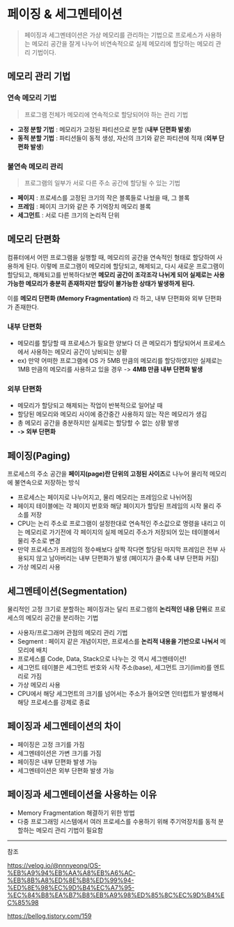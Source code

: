# 페이징 & 세그멘테이션

> 페이징과 세그멘테이션은 가상 메모리를 관리하는 기법으로 프로세스가 사용하는 메모리 공간을 잘게 나누어 비연속적으로 실제 메모리에 할당하는 메모리 관리 기법이다.

## 메모리 관리 기법

### 연속 메모리 기법

>   프로그램 전체가 메모리에 연속적으로 할당되어야 하는 관리 기법

-   **고정 분할 기법** : 메모리가 고정된 파티션으로 분할 (**내부 단편화 발생**)
-   **동적 분할 기법** : 파티션들이 동적 생성, 자신의 크기와 같은 파티션에 적재 (**외부 단편화 발생**)

### 불연속 메모리 관리

> 프로그램의 일부가 서로 다른 주소 공간에 할당될 수 있는 기법

-   **페이지** : 프로세스를 고정된 크기의 작은 블록들로 나눴을 때, 그 블록
-   **프레임** : 페이지 크기와 같은 주 기억장치 메모리 블록
-   **세그먼트** : 서로 다른 크기의 논리적 단위

## 메모리 단편화

컴퓨터에서 어떤 프로그램을 실행할 때, 메모리의 공간을 연속적인 형태로 할당하여 사용하게 된다. 이렇메 프로그램이 메모리에 할당되고, 해제되고, 다시 새로운 프로그램이 할당되고, 해제되고를 반복하다보면 **메모리 공간이 조각조각 나뉘게 되어 실제로는 사용가능한 메모리가 충분히 존재하지만 할당이 불가능한 상태가 발생하게 된다.**

이를  **메모리 단편화 (Memory Fragmentation)**  라 하고, 내부 단편화와 외부 단편화가 존재한다.

### 내부 단편화

-   메모리를 할당할 때 프로세스가 필요한 양보다 더 큰 메모리가 할당되어서 프로세스에서 사용하는 메모리 공간이 낭비되는 상황
-   ex) 만약 어떠한 프로그램에 OS 가 5MB 만큼의 메모리를 할당하였지만 실제로는 1MB 만큼의 메모리를 사용하고 있을 경우 ->  **4MB 만큼 내부 단편화 발생**

### 외부 단편화

-   메모리가 할당되고 해제되는 작업이 반복적으로 일어날 때
-   할당된 메모리와 메모리 사이에 중간중간 사용하지 않는 작은 메모리가 생김
-   총 메모리 공간을 충분하지만 실제로는 할당할 수 없는 상황 발생
-   **-> 외부 단편화**



## 페이징(Paging)

프로세스의 주소 공간을 **페이지(page)란 단위의 고정된 사이즈**로 나누어 물리적 메모리에 불연속으로 저장하는 방식

-   프로세스는 페이지로 나누어지고, 물리 메모리는 프레임으로 나뉘어짐
-   페이지 테이블에는 각 페이지 번호와 해당 페이지가 할당된 프레임의 시작 물리 주소를 저장
-   CPU는 논리 주소로 프로그램이 설정한대로 연속적인 주소값으로 명령을 내리고 이는 메모리로 가기전에 각 페이지의 실제 메모리 주소가 저장되어 있는 테이블에서 물리 주소로 변경
-   만약 프로세스가 프레임의 정수배보다 살짝 작다면 할당된 마지막 프레임은 전부 사용되지 않고 남아버리는 내부 단편화가 발생 (페이지가 클수록 내부 단편화 커짐)
-   가상 메모리 사용

## 세그멘테이션(Segmentation)

물리적인 고정 크기로 분할하는 페이징과는 달리 프로그램의 **논리적인 내용 단위**로 프로세스의 메모리 공간을 분리하는 기법

-   사용자/프로그래머 관점의 메모리 관리 기법
-   Segment : 페이지 같은 개념이지만, 프로세스를  **논리적 내용을 기반으로 나눠서**  메모리에 배치
-   프로세스를 Code, Data, Stack으로 나누는 것 역시 세그멘테이션!
-   세그먼트 테이블은 세그먼트 번호와 시작 주소(base), 세그먼트 크기(limit)를 엔트리로 가짐
-   가상 메모리 사용
-   CPU에서 해당 세그먼트의 크기를 넘어서는 주소가 들어오면 인터럽트가 발생해서 해당 프로세스를 강제로 종료

## 페이징과 세그멘테이션의 차이

-   페이징은 고정 크기를 가짐
-   세그멘테이션은 가변 크기를 가짐
-   페이징은 내부 단편화 발생 가능
-   세그멘테이션은 외부 단편화 발생 가능

## 페이징과 세그멘테이션을 사용하는 이유

-   Memory Fragmentation 해결하기 위한 방법
-   다중 프로그래밍 시스템에서 여러 프로세스를 수용하기 위해 주기억장치를 동적 분할하는 메모리 관리 기법이 필요함

---
참조

https://velog.io/@nnnyeong/OS-%EB%A9%94%EB%AA%A8%EB%A6%AC-%EB%8B%A8%ED%8E%B8%ED%99%94-%ED%8E%98%EC%9D%B4%EC%A7%95-%EC%84%B8%EA%B7%B8%EB%A9%98%ED%85%8C%EC%9D%B4%EC%85%98

https://bellog.tistory.com/159

